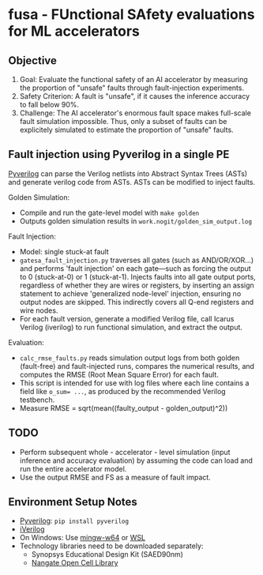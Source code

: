 # fusa - FUnctional SAfety evaluations for ML accelerators

## Objective
1. Goal: Evaluate the functional safety of an AI accelerator by measuring the proportion of "unsafe" faults through fault-injection experiments.
2. Safety Criterion: A fault is "unsafe", if it causes the inference accuracy to fall below 90%.
3. Challenge: The AI accelerator's enormous fault space makes full-scale fault simulation impossible. Thus, only a subset of faults can be explicitely simulated to estimate the proportion of "unsafe" faults.

## Fault injection using Pyverilog in a single PE

[Pyverilog](https://github.com/PyHDI/Pyverilog) can parse the Verilog netlists into Abstract Syntax Trees (ASTs) and generate verilog code from ASTs. ASTs can be modified to inject faults.

Golden Simulation:
* Compile and run the gate-level model with `make golden`
* Outputs golden simulation results in `work.nogit/golden_sim_output.log`

Fault Injection:
* Model: single stuck-at fault
* `gatesa_fault_injection.py` traverses all gates (such as AND/OR/XOR...) and performs 'fault injection' on each gate—such as forcing the output to 0 (stuck-at-0) or 1 (stuck-at-1). Injects faults into all gate output ports, regardless of whether they are wires or registers, by inserting an assign statement to achieve 'generalized node-level' injection, ensuring no output nodes are skipped. This indirectly covers all Q-end registers and wire nodes.
* For each fault version, generate a modified Verilog file, call Icarus Verilog (iverilog) to run functional simulation, and extract the output.

Evaluation:
* `calc_rmse_faults.py` reads simulation output logs from both golden (fault-free) and fault-injected runs, compares the numerical results, and computes the RMSE (Root Mean Square Error) for each fault.
* This script is intended for use with log files where each line contains a field like `o_sum= ...`, as produced by the recommended Verilog testbench.
* Measure RMSE = sqrt(mean((faulty_output - golden_output)^2))

## TODO

* Perform subsequent whole - accelerator - level simulation (input inference and accuracy evaluation) by assuming the code can load and run the entire accelerator model.
* Use the output RMSE and FS as a measure of fault impact.


## Environment Setup Notes

* [Pyverilog](https://github.com/PyHDI/Pyverilog): `pip install pyverilog`
* [iVerilog](https://steveicarus.github.io/iverilog/)
* On Windows: Use [mingw-w64](https://www.mingw-w64.org) or [WSL](https://learn.microsoft.com/en-us/windows/wsl/install)
* Technology libraries need to be downloaded separately:
  * Synopsys Educational Design Kit (SAED90nm)
  * [Nangate Open Cell Library](https://github.com/JulianKemmerer/Drexel-ECEC575/tree/master/Encounter/NangateOpenCellLibrary)

